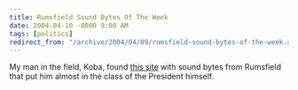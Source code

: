 ```yaml
---
title: Rumsfield Sound Bytes Of The Week
date: 2004-04-10 -0800 9:00 AM
tags: [politics]
redirect_from: "/archive/2004/04/09/rumsfield-sound-bytes-of-the-week.aspx/"
---
```


My man in the field, Koba, found [this site](http://www.bbc.co.uk/radio4/news/bh/rumsfeld.shtml "this site")
with sound bytes from Rumsfield that put him almost in the class of the
President himself.
